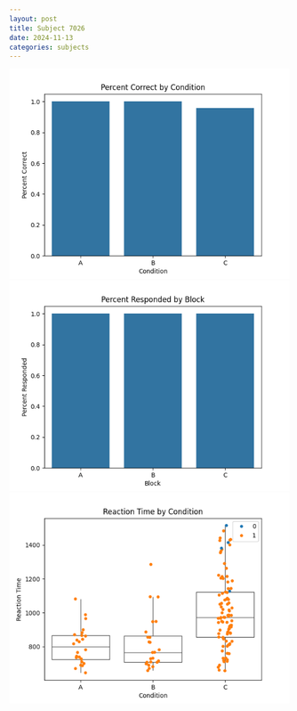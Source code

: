 ```yaml
---
layout: post
title: Subject 7026
date: 2024-11-13
categories: subjects
---
```


![](data/7026/run-1/7026_ATS_percent_correct.png)
![](data/7026/run-1/7026_ATS_percent_responded.png)
![](data/7026/run-1/7026_ATS_rt.png)
